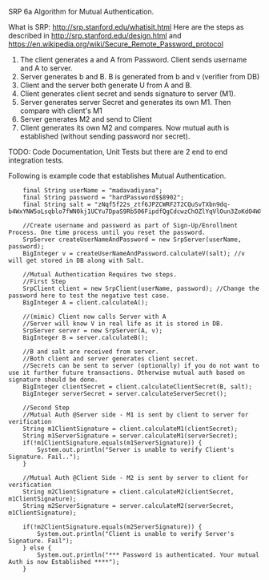  SRP 6a Algorithm for Mutual Authentication. 
  
What is SRP: http://srp.stanford.edu/whatisit.html
Here are the steps as described in http://srp.stanford.edu/design.html and https://en.wikipedia.org/wiki/Secure_Remote_Password_protocol
 
 1) The client generates a and A from Password. Client sends username and A to server. 
 2) Server generates b and B. B is generated from b and v (verifier from DB)
 3) Client and the server both generate U from A and B. 
 4) Client generates client secret and sends signature to server (M1). 
 5) Server generates server Secret and generates its own M1. Then compare with client's M1
 6) Server generates M2 and send to Client
 7) Client generates its own M2 and compares. Now mutual auth is established (without sending password nor secret).

TODO: Code Documentation, Unit Tests but there are 2 end to end integration tests.

Following is example code that establishes Mutual Authentication.

        final String userName = "madavadiyana";
        final String password = "hardPassword$$8902";
        final String salt = "zNqf5f22s_ztf6JPZCWRF2T2CQuSvTXbn9dq-b4WxYNW5oLsqblo7fWN0kj1UCYu7DpaS9Rb506FipdfQgCdcwzChOZlYqVlOun3ZoKdO4WXNcXF6Ysq6Z05HtiYDpmB";

        //Create username and password as part of Sign-Up/Enrollment Process. One time process until you reset the password.
        SrpServer createUserNameAndPassword = new SrpServer(userName, password);
        BigInteger v = createUserNameAndPassword.calculateV(salt); //v will get stored in DB along with Salt.

        //Mutual Authentication Requires two steps.
        //First Step
        SrpClient client = new SrpClient(userName, password); //Change the password here to test the negative test case.
        BigInteger A = client.calculateA();

        //(mimic) Client now calls Server with A
        //Server will know V in real life as it is stored in DB.
        SrpServer server = new SrpServer(A, v);
        BigInteger B = server.calculateB();

        //B and salt are received from server.
        //Both client and server generates client secret. 
        //Secrets can be sent to server (optionally) if you do not want to use it further future transactions. Otherwise mutual auth based on signature should be done.
        BigInteger clientSecret = client.calculateClientSecret(B, salt);
        BigInteger serverSecret = server.calculateServerSecret();

        //Second Step
        //Mutual Auth @Server side - M1 is sent by client to server for verification
        String m1ClientSignature = client.calculateM1(clientSecret);
        String m1ServerSignature = server.calculateM1(serverSecret);
        if(!m1ClientSignature.equals(m1ServerSignature)) {
            System.out.println("Server is unable to verify Client's Signature. Fail..");
        }

        //Mutual Auth @Client Side - M2 is sent by server to client for verification
        String m2ClientSignature = client.calculateM2(clientSecret, m1ClientSignature);
        String m2ServerSignature = server.calculateM2(serverSecret, m1ClientSignature);
        
        if(!m2ClientSignature.equals(m2ServerSignature)) {
            System.out.println("Client is unable to verify Server's Signature. Fail");
        } else {
            System.out.println("*** Password is authenticated. Your mutual Auth is now Established ****");
        }